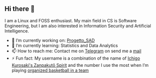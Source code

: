 ## Hi there 👋

I am a Linux and FOSS enthusiast. My main field in CS is Software Engineering, but I am also interested in Information Security and Artificial Intelligence.

- 🔭 I’m currently working on: [Progetto_SAD](https://github.com/mariantonietta-maselli/Progetto_SAD)
- 🌱 I’m currently learning: Statistics and Data Analytics
- 📫 How to reach me: Contact me on [Telegram](https://t.me/Daniele_53) on send me a [mail](mailto:danielefabiano@protonmail.com)
- ⚡ Fun fact: My username is a combination of the name of [Ichigo Kurosaki's Zanpakutō Spirit](https://bleach.fandom.com/wiki/Zangetsu_(Zanpakut%C5%8D_spirit)) and the number I use the most when I’m playing [organized basketball in a team]([https://www.instagram.com/p/C0eLoMdiv5P/?img_index=6](https://scontent-fco2-1.cdninstagram.com/v/t51.29350-15/407891422_1060274031687632_521827081422789382_n.webp?stp=dst-jpg_e35_tt6&efg=eyJ2ZW5jb2RlX3RhZyI6ImltYWdlX3VybGdlbi4xNDQweDk2MC5zZHIuZjI5MzUwLmRlZmF1bHRfaW1hZ2UifQ&_nc_ht=scontent-fco2-1.cdninstagram.com&_nc_cat=108&_nc_ohc=Qlri_P0vDiMQ7kNvgGDUCuP&_nc_gid=d12a8ad01141487a8d96088880780868&edm=APs17CUBAAAA&ccb=7-5&ig_cache_key=MzI1MTA4NzEwODEwNjUzMTg3Mg%3D%3D.3-ccb7-5&oh=00_AYAFeAh39Z7vYQxFXWcFXS6rIeNYOfiy_pcJN0Iq2mYrLg&oe=679983BF&_nc_sid=10d13b))

<!--
**Tensa53/tensa53** is a ✨ _special_ ✨ repository because its `README.md` (this file) appears on your GitHub profile.

Here are some ideas to get you started:

- 👯 I’m looking to collaborate on ...
- 🤔 I’m looking for help with ...
- 💬 Ask me about ...
- 😄 Pronouns: ...
- ⚡ Fun fact: ...
-->
